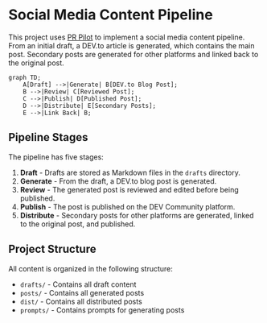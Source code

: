 # Social Media Content Pipeline

This project uses [PR Pilot](https://www.pr-pilot.ai) to implement a social media content pipeline. From an initial draft, a DEV.to article is generated, which contains the main post. Secondary posts are generated for other platforms and linked back to the original post.

```mermaid
graph TD;
    A[Draft] -->|Generate| B[DEV.to Blog Post];
    B -->|Review| C[Reviewed Post];
    C -->|Publish| D[Published Post];
    D -->|Distribute| E[Secondary Posts];
    E -->|Link Back| B;
```


## Pipeline Stages

The pipeline has five stages:
1. **Draft** - Drafts are stored as Markdown files in the `drafts` directory.
2. **Generate** - From the draft, a DEV.to blog post is generated.
3. **Review** - The generated post is reviewed and edited before being published.
4. **Publish** - The post is published on the DEV Community platform.
5. **Distribute** - Secondary posts for other platforms are generated, linked to the original post, and published.

## Project Structure

All content is organized in the following structure:
- `drafts/` - Contains all draft content
- `posts/` - Contains all generated posts
- `dist/` - Contains all distributed posts
- `prompts/` - Contains prompts for generating posts
